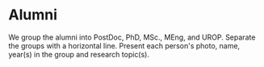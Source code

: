 <h1> Alumni </h1>

We group the alumni into PostDoc, PhD, MSc., MEng, and UROP. Separate the groups with a horizontal line. Present each person's photo, name, year(s) in the group and research topic(s).
